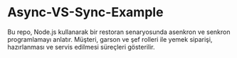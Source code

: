 # Async-VS-Sync-Example
Bu repo, Node.js kullanarak bir restoran senaryosunda asenkron ve senkron programlamayı anlatır. Müşteri, garson ve şef rolleri ile yemek siparişi, hazırlanması ve servis edilmesi süreçleri gösterilir.
